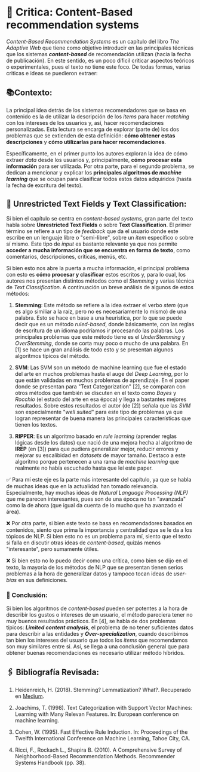 # 📖 Critica: Content-Based recommendation systems
  
*Content-Based Recommendation Systems* es un capítulo del libro *The Adaptive Web* que tiene como objetivo introducir en las principales técnicas que los sistemas **_content-based_**  de recomendación utilizan (hacia la fecha de publicación). En este sentido, es un poco díficil criticar aspectos teóricos o experimentales, pues el texto no tiene este foco. De todas formas, varias criticas e ideas se puedieron extraer:

## 📚Contexto:
La principal idea detrás de los sistemas recomendadores que se basa en contenido es la de utilizar la descripción de los _items_ para hacer _matching_ con los intereses de los usuarios y, así, hacer recomendaciones personalizadas. Esta lectura se encarga de explorar (parte de) los dos problemas que se extienden de esta definición: **cómo obtener estas descripciones** y **cómo utilizarlas para hacer recomendaciones**.

Específicamente, en el primer punto los autores exploran la idea de cómo extraer _data_ desde los usuarios y, principalmente, **cómo procesar esta información** para ser utilizada. Por otra parte, para el segundo problema, se dedican a mencionar y explicar los **principales algoritmos de _machine learning_** que se ocupan para clasificar todos estos datos adquiridos (hasta la fecha de excritura del texto).

## 🤖 Unrestricted Text Fields y Text Classification:
Si bien el capítulo se centra en _content-based systems_, gran parte del texto habla sobre **Unrestricted Text Fields** o sobre **Text Classification**. El primer término se refiere a un tipo de _feedback_ que da el usuario donde este escribe en un lenguaje libre o "semi-libre", sobre un _item_ específico o sobre sí mismo. Este tipo de _input_ es bastante relevante ya que nos permite **acceder a mucha información que se encuentra en forma de texto**, como comentarios, descripciones, críticas, menús, etc.

Si bien esto nos abre la puerta a mucha información, el principal problema con esto es **cómo procesar y clasificar** estos escritos y, para lo cual, los autores nos presentan distintos métodos como el _Stemming_ y varias técnica de _Text Classification_. A continuación un breve análisis de algunos de estos métodos:

1. **Stemming**: Este método se refiere a la idea extraer el verbo _stem_ (que es algo similiar a la raíz, pero no es necesariamente lo mismo) de una palabra. Esto se hace en base a una heurística, por lo que se puede decir que es un método _ruled-based_, donde básicamente, con las reglas de escritura de un idioma podríamos ir procesando las palabras. Los principales problemas que este método tiene es el _UnderStemming_ y _OverStemming_, donde se corta muy poco o mucho de una palabra. En [1] se hace un gran análisis de todo esto y se presentan algunos algoritmos típicos del método.

2. **SVM**: Las SVM son un método de machine learning que fue el estado del arte en muchos problemas hasta el auge del _Deep Learning_, por lo que están validadas en muchos problemas de aprendizaje. En el paper donde se presentan para "Text Categorization" [2], se comparan con otros métodos que también se discuten en el texto como _Bayes_ y _Rocchio_ (el estado del arte en esa época) y llega a bastantes mejores resultados. Sobre estos resultados el autor (de [2]) señala que las _SVM_ son especialmente "*well suited*" para este tipo de problemas ya que logran representar de buena manera las principales características que tienen los textos.

3. **RIPPER**: Es un algoritmo basado en _rule learning_ (aprender reglas lógicas desde los datos) que nació de una mejora hecha al algoritmo de **IREP** (en [3]) para que pudiera generalizar mejor, reducir errores y mejorar su escalibidad en _datasets_ de mayor tamaño. Destaco a este algoritmo porque pertenecen a una rama de _machine learning_ que realmente no había escuchado hasta que leí este paper.

✅ Para mí este eje es la parte más interesante del capítulo, ya que se habla de muchas ideas que en la actualidad han tomado relevancia. Especialmente, hay muchas ideas de _Natural Language Processing (NLP)_ que me parecen interesantes, pues son de una época no tan "avanzada" como la de ahora (que igual da cuenta de lo mucho que ha avanzado el área).

❌ Por otra parte, si bien este texto se basa en recomendadores basados en contenidos, siento que prima la importancia y centralidad que se le da a los tópicos de NLP. Si bien esto no es un problema para mí, siento que el texto si falla en discutir otras ideas de _content-based_, quizás menos "interesante", pero sumamente útiles.

❌ Si bien esto no lo puedo decir como una crítica, como bien se dijo en el texto, la mayoría de los métodos de NLP que se presentan tienen serios problemas a la hora de generalizar datos y tampoco tocan ideas de _user-bias_ en sus definiciones.

### 📕 Conclusión:
Si bien los algoritmos de _content-based_ pueden ser potentes a la hora de describir los gustos o intereses de un usuario, el método pareciera tener no muy buenos resultados prácticos. En [4], se habla de dos problemas típicos: _**Limited content analysis**_, el problema de no tener suficientes datos para describir a las entidades y _**Over-specialization**_, cuando describimos tan bien los intereses del usuario que todos los _items_ que recomendamos son muy similares entre si. Así, se llega a una conclusión general que para obtener buenas recomendaciones es necesario utilizar método híbridos.
## 🖇 Bibliografía Revisada:

1. Heidenreich, H. (2018). Stemming? Lemmatization? What?. Recuperado en [Medium](https://towardsdatascience.com/stemming-lemmatization-what-ba782b7c0bd8).

2. Joachims, T. (1998). Text Categorization with Support Vector Machines: Learning with Many Relevan Features. In: European conference on machine learning.
   
4. Cohen, W. (1995). Fast Effective Rule Induction. In: Proceedings of the Twelfth International Conference on Machine Learning, Tahoe City, CA.

5. Ricci, F., Rockach L., Shapira B. (2010). A Comprehensive Survey of Neighborhood-Based Recommendation Methods. Recommender Systems Handbook (pp. 38).